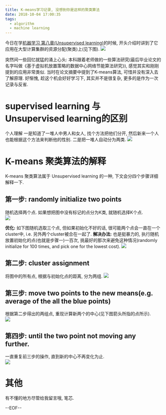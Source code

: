 ```yaml
---
title: K-means学习记录, 没想到你是这样的聚类算法
date: 2018-10-04 17:00:35
tags: 
  - algorithm
  - machine learning
---
```


今日在学[机器学习 第八章(Unsupervised learning)](https://www.coursera.org/learn/machine-learning/lecture/93VPG/k-means-algorithm)的时候, 开头介绍时讲到了它应用在大型计算集群的资源分配(聚类)上(见下图). 
![](/images/blog/181004_kmeans_algorithm/15386453519338.jpg)

突然间一些回忆就猛的涌上心头: 本科跟着老师做的一些算法研究(最后毕业论文的名字叫做《基于虚拟机放置策略的数据中心网络节能算法研究》), 感觉其实和刚刚提到的应用非常类似. 当时在论文摘要中提到了K-means算法, 可惜并没有深入去了解原理. 好惭愧, 趁这个机会好好学习下, 其实并不是很复杂, 更多的是作为一次记录与反省.       

<!--more-->

# supervised learning 与 Unsupervised learning的区别
个人理解 一是知道了一堆人中男人和女人, 找个方法把他们分开, 然后新来一个人也能根据这个方法来判断他的性别. 二是把一堆人自动分为两类. 
![](/images/blog/181004_kmeans_algorithm/15386471103036.png)


# K-means 聚类算法的解释
K-means 聚类算法属于 Unsupervised learning 的一种, 下文会分四个步骤详细解释一下.
## 第一步: randomly initialize two points
随机选择两个点. 如果想把图中没有标记的点分为K类, 就随机选择K个点.    
![](/images/blog/181004_kmeans_algorithm/15386440767307.jpg)

**优化:** 如下图随机选取三个点, 但如果初始化不好的话, 很可能两个点会一直在一个cluster中, i.e. 另外两个cluster被合在一起了.
**解决办法:** 也是挺暴力的, 执行随机放置初始化的点(也就是步骤一)一百次, 挑最好的那次来避免这种情况(randomly initialize for 100 times, and pick one for the lowest cost). 
![](/images/blog/181004_kmeans_algorithm/15386462428310.jpg)

## 第二步: cluster assignment 
将图中的所有点, 根据与初始化点的距离, 分为两组.
![](/images/blog/181004_kmeans_algorithm/15386440868835.jpg)


## 第三步: move two points to the new means(e.g. average of the all the blue points)
根据第二步得出的两组点, 重现计算新两个的中心(见下图箭头所指的点所示).   
![](/images/blog/181004_kmeans_algorithm/15386441156541.jpg)

## 第四步: until the two point not moving any further.
一直重复前三步的操作, 直到新的中心不再变化为止.   
![](/images/blog/181004_kmeans_algorithm/15386441343119.jpg)


# 其他
有不懂的地方尽管给我留言哦, 笔芯.

--EOF--



